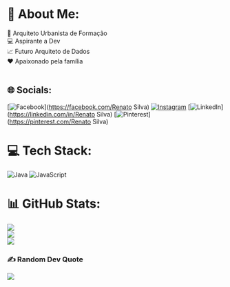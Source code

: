 # 💫 About Me:
🏢 Arquiteto Urbanista de Formação<br>💻 Aspirante a Dev <br>📈  Futuro Arquiteto de Dados<br>❤️  Apaixonado pela família <br><br>


## 🌐 Socials:
[![Facebook](https://img.shields.io/badge/Facebook-%231877F2.svg?logo=Facebook&logoColor=white)](https://facebook.com/Renato Silva) [![Instagram](https://img.shields.io/badge/Instagram-%23E4405F.svg?logo=Instagram&logoColor=white)](https://instagram.com/@arq.resilva) [![LinkedIn](https://img.shields.io/badge/LinkedIn-%230077B5.svg?logo=linkedin&logoColor=white)](https://linkedin.com/in/Renato Silva) [![Pinterest](https://img.shields.io/badge/Pinterest-%23E60023.svg?logo=Pinterest&logoColor=white)](https://pinterest.com/Renato Silva) 

# 💻 Tech Stack:
![Java](https://img.shields.io/badge/java-%23ED8B00.svg?style=flat&logo=openjdk&logoColor=white) ![JavaScript](https://img.shields.io/badge/javascript-%23323330.svg?style=flat&logo=javascript&logoColor=%23F7DF1E)
# 📊 GitHub Stats:
![](https://github-readme-stats.vercel.app/api?username=RFDev04&theme=gotham&hide_border=false&include_all_commits=true&count_private=true)<br/>
![](https://github-readme-streak-stats.herokuapp.com/?user=RFDev04&theme=gotham&hide_border=false)<br/>
![](https://github-readme-stats.vercel.app/api/top-langs/?username=RFDev04&theme=gotham&hide_border=false&include_all_commits=true&count_private=true&layout=compact)

### ✍️ Random Dev Quote
![](https://quotes-github-readme.vercel.app/api?type=horizontal&theme=radical)

<!-- Proudly created with GPRM ( https://gprm.itsvg.in ) -->
